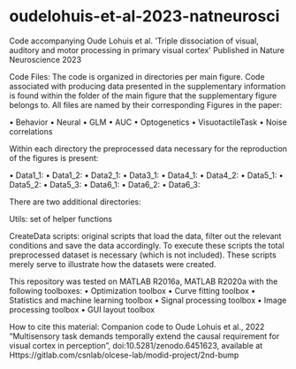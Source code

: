 # oudelohuis-et-al-2023-natneurosci
Code accompanying Oude Lohuis et al. 'Triple dissociation of visual, auditory and motor processing in primary visual cortex'
Published in Nature Neuroscience 2023

Code Files: The code is organized in directories per main figure. Code associated with producing data presented in the supplementary information is found within the folder of the main figure that the supplementary figure belongs to. All files are named by their corresponding Figures in the paper:

•	Behavior
•	Neural
•	GLM
•	AUC
•	Optogenetics
•	VisuotactileTask
•	Noise correlations

Within each directory the preprocessed data necessary for the reproduction of the figures is present:

•	Data1_1: 
•	Data1_2: 
•	Data2_1: 
•	Data3_1: 
•	Data4_1: 
•	Data4_2: 
•	Data5_1: 
•	Data5_2: 
•	Data5_3: 
•	Data6_1: 
•	Data6_2: 
•	Data6_3:

There are two additional directories:

Utils: set of helper functions

CreateData scripts: original scripts that load the data, filter out the relevant conditions and save the data accordingly. To execute these scripts the total preprocessed dataset is necessary (which is not included). These scripts merely serve to illustrate how the datasets were created.

This repository was tested on MATLAB R2016a, MATLAB R2020a with the following toolboxes: • Optimization toolbox • Curve fitting toolbox • Statistics and machine learning toolbox • Signal processing toolbox • Image processing toolbox • GUI layout toolbox

How to cite this material: Companion code to Oude Lohuis et al., 2022 “Multisensory task demands temporally extend the causal requirement for visual cortex in perception”, doi:10.5281/zenodo.6451623, available at Https://gitlab.com/csnlab/olcese-lab/modid-project/2nd-bump
